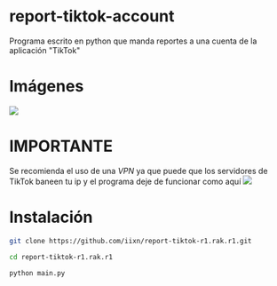 # report-tiktok-account
Programa escrito en python que manda reportes a una cuenta de la aplicación "TikTok"

# Imágenes
![](./img/img2.png)
# IMPORTANTE
Se recomienda el uso de una *VPN* ya que puede que los servidores de TikTok baneen tu ip y el programa deje de funcionar como aquí
![](./img/img.png)
# Instalación
```sh
git clone https://github.com/iixn/report-tiktok-r1.rak.r1.git

cd report-tiktok-r1.rak.r1

python main.py
```
